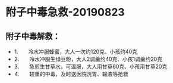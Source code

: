 # 附子中毒急救-20190823



<a name="CT0ZT"></a>
## 附子中毒解救：

- 1.       冷水冲服蜂蜜，大人一次约120克、小孩约40克
- 2.       冷水冲服生绿豆粉，大人2调羹约40克、小孩1调羹约20克
- 3.       急煎生甘草水，可温服，大人用甘草60克、小孩用甘草20克　
- 4.       较重的中毒，及时送医院洗胃、输液等抢救
